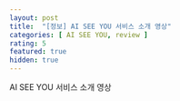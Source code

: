 ```yaml
---
layout: post
title:  "[정보] AI SEE YOU 서비스 소개 영상"
categories: [ AI SEE YOU, review ]
rating: 5
featured: true
hidden: true
---
```

AI SEE YOU 서비스 소개 영상
